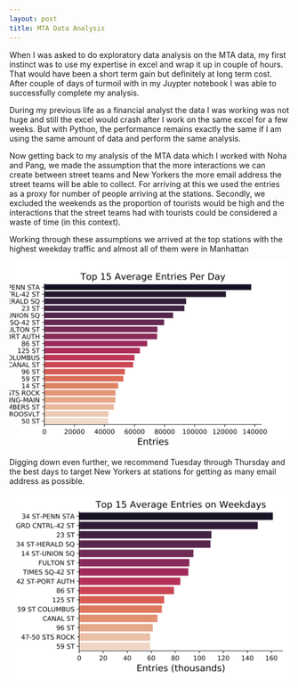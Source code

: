 ```yaml
---
layout: post
title: MTA Data Analysis
---
```


When I was asked to do exploratory data analysis on the MTA data, my first instinct was to use my expertise in excel and wrap it up in couple of hours. That would have been a short term gain but definitely at long term cost. After couple of days of turmoil with in my Juypter notebook I was able to successfully complete my analysis.

During my previous life as a financial analyst the data I was working was not huge and still the excel would crash after I work on the same excel for a few weeks.  But with Python, the performance remains exactly the same if I am using the same amount of data and perform the same analysis.

Now getting back to my analysis of the MTA data which I worked with Noha and Pang, we made the assumption that the more interactions we can create between street teams and New Yorkers the more email address the street teams will be able to collect. For arriving at this we used the entries as a proxy for number of people arriving at the stations. Secondly, we excluded the weekends as the proportion of tourists would be high and the interactions that the street teams had with tourists could be considered a waste of time (in this context). 

Working through these assumptions we arrived at the top stations with the highest weekday traffic and almost all of them were in Manhattan

![avg_per_day](https://github.com/radap009/radap009.github.io/blob/master/images/avg_per_day.svg)


Digging down even further, we recommend Tuesday through Thursday and the best days to target New Yorkers at stations for getting as many email address as possible.

![avg_weekdays](https://github.com/radap009/radap009.github.io/blob/master/images/avg_weekdays.svg)

